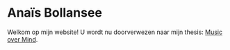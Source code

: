 # Anaïs Bollansee

Welkom op mijn website! 
U wordt nu doorverwezen naar mijn thesis: [Music over Mind](/thesis/).
